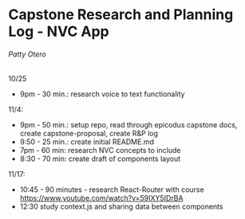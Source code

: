 # Capstone Research and Planning Log - NVC App
###### Patty Otero

10/25
- 9pm - 30 min.: research voice to text functionality

11/4:
- 9pm - 50 min.: setup repo, read through epicodus capstone docs, create capstone-proposal, create R&P log
- 9:50 - 25 min.: create initial README.md
- 7pm - 60 min: research NVC concepts to include
- 8:30 - 70 min: create draft of components layout

11/17:
- 10:45 - 90 minutes - research React-Router with course https://www.youtube.com/watch?v=59IXY5IDrBA
- 12:30 study context.js and sharing data between components